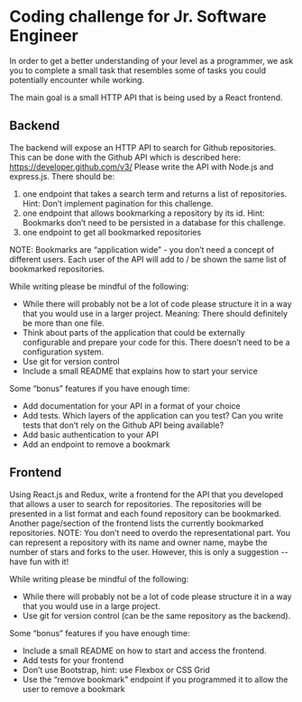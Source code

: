 # Coding challenge for Jr. Software Engineer

In order to get a better understanding of your level as a programmer, we ask you to complete a small task that resembles some of tasks you could potentially encounter while working.

The main goal is a small HTTP API that is being used by a React frontend.

## Backend

The backend will expose an HTTP API to search for Github repositories. This can be done with the Github API which is described here: ​https://developer.github.com/v3/
Please write the API with Node.js and express.js. There should be:

1. one endpoint that takes a search term and returns a list of repositories. Hint: Don’t implement pagination for this challenge.
2. one endpoint that allows bookmarking a repository by its id. Hint: Bookmarks don’t need to be persisted in a database for this challenge.
3. one endpoint to get all bookmarked repositories

NOTE​: Bookmarks are “application wide” - you don’t need a concept of different users. Each user of the API will add to / be shown the same list of bookmarked repositories.

While writing please be mindful of the following:

- While there will probably not be a lot of code please structure it in a way that you would use in a larger project. Meaning: There should definitely be more than one file.
- Think about parts of the application that could be externally configurable and prepare your code for this. There doesn’t need to be a configuration system.
- Use git for version control
- Include a small README that explains how to start your service

Some “bonus” features if you have enough time:

- Add documentation for ​your​ API in a format of your choice
- Add tests. Which layers of the application can you test? Can you write tests that don’t rely on the Github API being available?
- Add basic authentication to your API
- Add an endpoint to remove a bookmark

## Frontend

Using React.js and Redux, write a frontend for the API that you developed that allows a user to search for repositories. The repositories will be presented in a list format and each found repository can be bookmarked.
Another page/section of the frontend lists the currently bookmarked repositories.
NOTE​: You don’t need to overdo the representational part. You can represent a repository with its name and owner name, maybe the number of stars and forks to the user. However, this is only a suggestion -- have fun with it!

While writing please be mindful of the following:

- While there will probably not be a lot of code please structure it in a way that you would use in a large project.
- Use git for version control (can be the same repository as the backend).

Some “bonus” features if you have enough time:

- Include a small README on how to start and access the frontend.
- Add tests for your frontend
- Don’t use Bootstrap, hint: use Flexbox or CSS Grid
- Use the “remove bookmark” endpoint if you programmed it to allow the user to remove a bookmark
